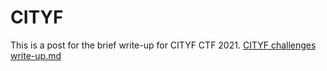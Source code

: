 # CITYF
This is a post for the brief write-up for CITYF CTF 2021.
[CITYF challenges write-up.md](https://github.com/RickyLeung244/CITYF/files/7405998/CITYF.challenges.write-up.md)
